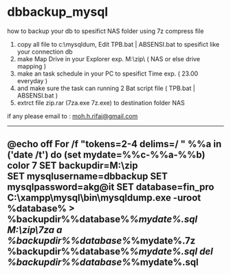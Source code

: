 # dbbackup_mysql


how to backup your db to spesifict NAS folder using 7z compress file

1. copy all file to c:\mysqldum\,  Edit TPB.bat | ABSENSI.bat to spesifict like your connection db
2. make Map Drive in your Explorer exp. M:\zip\ ( NAS or else drive mapping )
3. make an task schedule in your PC to spesifict Time exp. ( 23.00 everyday )
4. and make sure the task can running 2 Bat script file ( TPB.bat | ABSENSI.bat )
5. extrct file zip.rar (7za.exe 7z.exe) to destination folder NAS

if any please email to : moh.h.rifai@gmail.com


--------------------------------------------------------------------------------------------------------------

@echo off
For /f "tokens=2-4 delims=/ " %%a in ('date /t') do (set mydate=%%c-%%a-%%b) 
color 7
SET backupdir=M:\zip\
SET mysqlusername=dbbackup
SET mysqlpassword=akg@it
SET database=fin_pro
C:\xampp\mysql\bin\mysqldump.exe -uroot %database% >  %backupdir%\%database%_%mydate%.sql 
M:\zip\7za a %backupdir%\%database%_%mydate%.7z %backupdir%\%database%_%mydate%.sql
del %backupdir%\%database%_%mydate%.sql
-------------------------------------------------------------------------------------------------------------------
